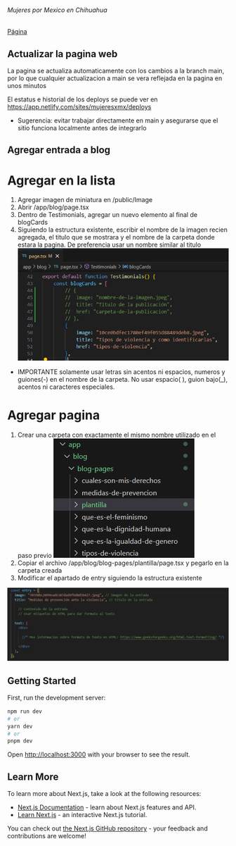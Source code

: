 ###### Mujeres por Mexico en Chihuahua

[Página](https://mujeresxmx.netlify.app)

## Actualizar la pagina web

La pagina se actualiza automaticamente con los cambios a la branch main, por lo que cualquier actualizacion a main se vera reflejada en la pagina en unos minutos

El estatus e historial de los deploys se puede ver en https://app.netlify.com/sites/mujeresxmx/deploys

* Sugerencia: evitar trabajar directamente en main y asegurarse que el sitio funciona localmente antes de integrarlo

## Agregar entrada a blog

# Agregar en la lista 
1. Agregar imagen de miniatura en /public/Image
2. Abrir /app/blog/page.tsx
3. Dentro de Testimonials, agregar un nuevo elemento al final de blogCards
4. Siguiendo la estructura existente, escribir el nombre de la imagen recien agregada, el titulo que se mostrara y el nombre de la carpeta donde estara la pagina. De preferencia usar un nombre similar al titulo
![Entradas](/readme%20images/blogcards.png)

* IMPORTANTE solamente usar letras sin acentos ni espacios, numeros y guiones(-) en el nombre de la carpeta. No usar espacio( ), guion bajo(_), acentos ni caracteres especiales.

# Agregar pagina
1. Crear una carpeta con exactamente el mismo nombre utilizado en el paso previo
![Carpeta](/readme%20images/carpetas.png)
2. Copiar el archivo /app/blog/blog-pages/plantilla/page.tsx y pegarlo en la carpeta creada
3. Modificar el apartado de entry siguiendo la estructura existente

![Estructura](/readme%20images/plantilla.png)


## Getting Started

First, run the development server:

```bash
npm run dev
# or
yarn dev
# or
pnpm dev
```

Open [http://localhost:3000](http://localhost:3000) with your browser to see the result.


## Learn More

To learn more about Next.js, take a look at the following resources:

- [Next.js Documentation](https://nextjs.org/docs) - learn about Next.js features and API.
- [Learn Next.js](https://nextjs.org/learn) - an interactive Next.js tutorial.

You can check out [the Next.js GitHub repository](https://github.com/vercel/next.js/) - your feedback and contributions are welcome!
